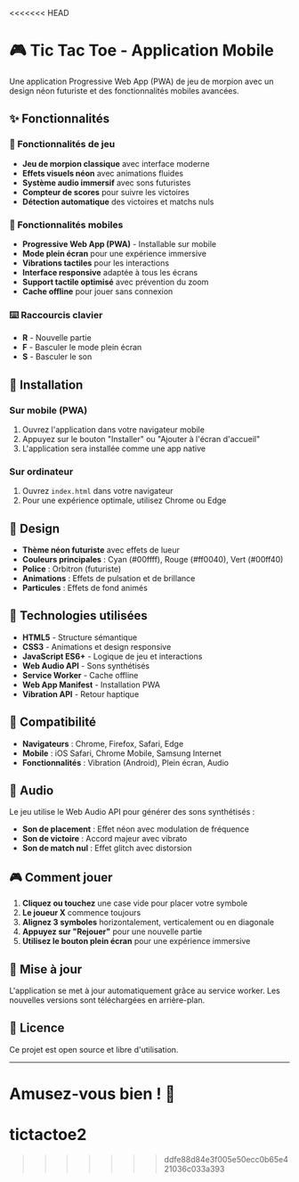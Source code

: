 <<<<<<< HEAD
# 🎮 Tic Tac Toe - Application Mobile

Une application Progressive Web App (PWA) de jeu de morpion avec un design néon futuriste et des fonctionnalités mobiles avancées.

## ✨ Fonctionnalités

### 🎯 Fonctionnalités de jeu
- **Jeu de morpion classique** avec interface moderne
- **Effets visuels néon** avec animations fluides
- **Système audio immersif** avec sons futuristes
- **Compteur de scores** pour suivre les victoires
- **Détection automatique** des victoires et matchs nuls

### 📱 Fonctionnalités mobiles
- **Progressive Web App (PWA)** - Installable sur mobile
- **Mode plein écran** pour une expérience immersive
- **Vibrations tactiles** pour les interactions
- **Interface responsive** adaptée à tous les écrans
- **Support tactile optimisé** avec prévention du zoom
- **Cache offline** pour jouer sans connexion

### ⌨️ Raccourcis clavier
- **R** - Nouvelle partie
- **F** - Basculer le mode plein écran
- **S** - Basculer le son

## 🚀 Installation

### Sur mobile (PWA)
1. Ouvrez l'application dans votre navigateur mobile
2. Appuyez sur le bouton "Installer" ou "Ajouter à l'écran d'accueil"
3. L'application sera installée comme une app native

### Sur ordinateur
1. Ouvrez `index.html` dans votre navigateur
2. Pour une expérience optimale, utilisez Chrome ou Edge

## 🎨 Design

- **Thème néon futuriste** avec effets de lueur
- **Couleurs principales** : Cyan (#00ffff), Rouge (#ff0040), Vert (#00ff40)
- **Police** : Orbitron (futuriste)
- **Animations** : Effets de pulsation et de brillance
- **Particules** : Effets de fond animés

## 🔧 Technologies utilisées

- **HTML5** - Structure sémantique
- **CSS3** - Animations et design responsive
- **JavaScript ES6+** - Logique de jeu et interactions
- **Web Audio API** - Sons synthétisés
- **Service Worker** - Cache offline
- **Web App Manifest** - Installation PWA
- **Vibration API** - Retour haptique

## 📱 Compatibilité

- **Navigateurs** : Chrome, Firefox, Safari, Edge
- **Mobile** : iOS Safari, Chrome Mobile, Samsung Internet
- **Fonctionnalités** : Vibration (Android), Plein écran, Audio

## 🎵 Audio

Le jeu utilise le Web Audio API pour générer des sons synthétisés :
- **Son de placement** : Effet néon avec modulation de fréquence
- **Son de victoire** : Accord majeur avec vibrato
- **Son de match nul** : Effet glitch avec distorsion

## 🎮 Comment jouer

1. **Cliquez ou touchez** une case vide pour placer votre symbole
2. **Le joueur X** commence toujours
3. **Alignez 3 symboles** horizontalement, verticalement ou en diagonale
4. **Appuyez sur "Rejouer"** pour une nouvelle partie
5. **Utilisez le bouton plein écran** pour une expérience immersive

## 🔄 Mise à jour

L'application se met à jour automatiquement grâce au service worker. Les nouvelles versions sont téléchargées en arrière-plan.

## 📄 Licence

Ce projet est open source et libre d'utilisation.

---

**Amusez-vous bien ! 🎉**
=======
# tictactoe2
>>>>>>> ddfe88d84e3f005e50ecc0b65e421036c033a393
